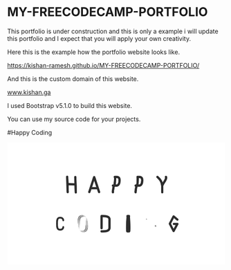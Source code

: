 # MY-FREECODECAMP-PORTFOLIO

This portfolio is under construction and this is only a example i will update this portfolio and I expect that you will apply your own creativity.

Here this is the example how the portfolio website looks like.

https://kishan-ramesh.github.io/MY-FREECODECAMP-PORTFOLIO/

And this is the custom domain of this website.

www.kishan.ga

I used Bootstrap v5.1.0 to build this website.

You can use my source code for your projects.

#Happy Coding

<!DOCTYPE html>
<html>
  <body>
    <img src="Happy-Coding.gif" alt="Please Refresh">
  </body>
  </html>
